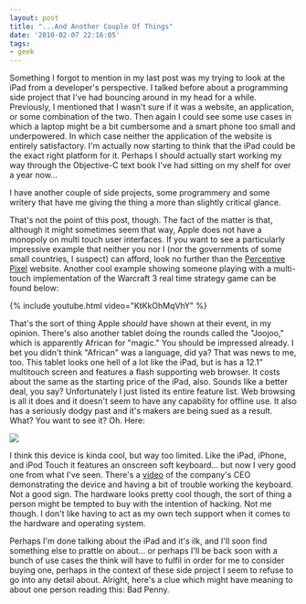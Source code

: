 ```yaml
---
layout: post
title: "...And Another Couple Of Things"
date: '2010-02-07 22:16:05'
tags:
- geek
---
```


Something I forgot to mention in my last post was my trying to look at the iPad from a developer's perspective. I talked before about a programming side project that I've had bouncing around in my head for a while. Previously, I mentioned that I wasn't sure if it was a website, an application, or some combination of the two. Then again I could see some use cases in which a laptop might be a bit cumbersome and a smart phone too small and underpowered. In which case neither the application of the website is entirely satisfactory. I'm actually now starting to think that the iPad could be the exact right platform for it. Perhaps I should actually start working my way through the Objective-C text book I've had sitting on my shelf for over a year now...

<!-- More -->

I have another couple of side projects, some programmery and some writery that have me giving the thing a more than slightly critical glance.

That's not the point of this post, though. The fact of the matter is that, although it might sometimes seem that way, Apple does not have a monopoly on multi touch user interfaces. If you want to see a particularly impressive example that neither you nor I (nor the governments of some small countries, I suspect) can afford, look no further than the [Perceptive Pixel](http://www.perceptivepixel.com/index.html) website. Another cool example showing someone playing with a multi-touch implementation of the Warcraft 3 real time strategy game can be found below:

{% include youtube.html video="KtKkOhMqVhY" %}

That's the sort of thing Apple _should_ have shown at their event, in my opinion. There's also another tablet doing the rounds called the "Joojoo," which is apparently African for "magic." You should be impressed already. I bet you didn't think "African" was a language, did ya? That was news to me, too. This tablet looks one hell of a lot like the iPad, but is has a 12.1" multitouch screen and features a flash supporting web browser. It costs about the same as the starting price of the iPad, also. Sounds like a better deal, you say? Unfortunately I just listed its entire feature list. Web browsing is all it does and it doesn't seem to have any capability for offline use. It also has a seriously dodgy past and it's makers are being sued as a result. What? You want to see it? Oh. Here:

![](http://realvision.ae/blog/wp-content/uploads/2009/12/joojoo.jpg)

I think this device is kinda cool, but way too limited. Like the iPad, iPhone, and iPod Touch it features an onscreen soft keyboard... but now I very good one from what I've seen. There's a [video] of the company's CEO demonstrating the device and having a bit of trouble working the keyboard. Not a good sign. The hardware looks pretty cool though, the sort of thing a person might be tempted to buy with the intention of hacking. Not me though. I don't like having to act as my own tech support when it comes to the hardware and operating system.

[video]: http://www.engadget.com/2009/12/08/joojoo-tablet-hands-on-video/

Perhaps I'm done talking about the iPad and it's ilk, and I'll soon find something else to prattle on about... or perhaps I'll be back soon with a bunch of use cases the think will have to fulfil in order for me to consider buying one, perhaps in the context of these side project I seem to refuse to go into any detail about. Alright, here's a clue which might have meaning to about one person reading this: Bad Penny.
